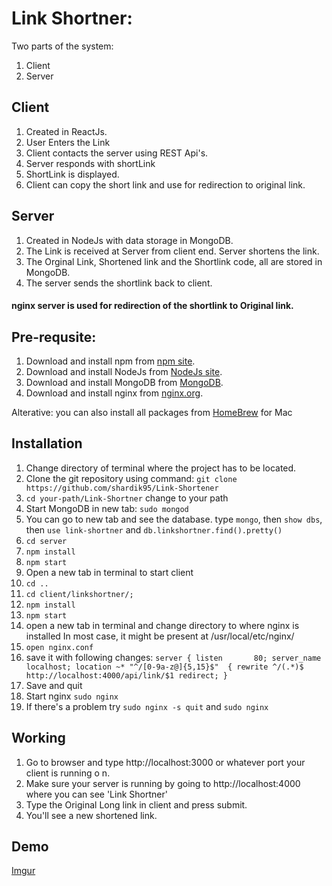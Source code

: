 # Link Shortner:

Two parts of the system:
1. Client
2. Server

## Client

1. Created in ReactJs.
2. User Enters the Link
3. Client contacts the server using REST Api's.
4. Server responds with shortLink
5. ShortLink is displayed.
6. Client can copy the short link and use for redirection to original link.

## Server
1. Created in NodeJs with data storage in MongoDB.
2. The Link is received at Server from client end. Server shortens the link.
3. The Orginal Link, Shortened link and the Shortlink code, all are stored in MongoDB.
4. The server sends the shortlink back to client.

#### nginx server is used for redirection of the shortlink to Original link.

## Pre-requsite:
1. Download and install npm from [npm site](https://www.npmjs.com/get-npm).
2. Download and install NodeJs from [NodeJs site](https://www.npmjs.com/get-npm).
3. Download and install MongoDB from [MongoDB](https://docs.mongodb.com/manual/administration/install-community/).
4. Download and install nginx from [nginx.org](http://nginx.org/en/download.html).

Alterative: you can also install all packages from [HomeBrew](https://brew.sh) for Mac

## Installation

1. Change directory of terminal where the project has to be located.
2. Clone the git repository using command: `git clone https://github.com/shardik95/Link-Shortener`
3. `cd your-path/Link-Shortner` change to your path
4. Start MongoDB in new tab: `sudo mongod`
5. You can go to new tab and see the database. type `mongo`, then `show dbs`, then `use link-shortner` and `db.linkshortner.find().pretty()`
6. `cd server`
7. `npm install`
8. `npm start`
9. Open a new tab in terminal to start client
10. `cd ..`
11. `cd client/linkshortner/;`
12. `npm install`
13. `npm start`
14. open a new tab in terminal and change directory to where nginx is installed
    In most case, it might be present at /usr/local/etc/nginx/
15. `open nginx.conf`
16.  save it with following changes: `server {
        listen       80;
        server_name  localhost;
        location ~* "^/[0-9a-z@]{5,15}$"  {
    rewrite ^/(.*)$ http://localhost:4000/api/link/$1 redirect;
 }`
17. Save and quit
18. Start nginx `sudo nginx`
19. If there's a problem try `sudo nginx -s quit` and `sudo nginx`


## Working

1. Go to browser and type http://localhost:3000 or whatever port your client is running o n.
2. Make sure your server is running by going to http://localhost:4000 where you can see 'Link Shortner'
3. Type the Original Long link in client and press submit.
4. You'll see a new shortened link.

## Demo

[Imgur](https://i.imgur.com/0rdZJp3.gifv)

